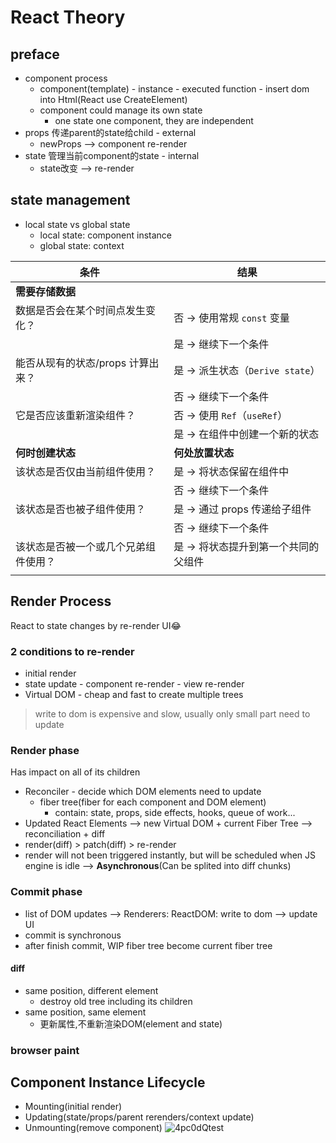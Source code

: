 # React Theory

## preface

- component process
  - component(template) - instance - executed function - insert dom into Html(React use CreateElement)
  - component could manage its own state
    - one state one component, they are independent
- props 传递parent的state给child - external
  - newProps --> component re-render
- state 管理当前component的state - internal
  - state改变 --> re-render

## state management
- local state vs global state
  - local state: component instance
  - global state: context

| **条件**                                             | **结果**                                             |
|------------------------------------------------------|------------------------------------------------------|
| **需要存储数据**                                      |                                                      |
| 数据是否会在某个时间点发生变化？                      | 否 → 使用常规 `const` 变量                           |
|                                                      | 是 → 继续下一个条件                                  |
| 能否从现有的状态/props 计算出来？                      | 是 → 派生状态（`Derive state`）                      |
|                                                      | 否 → 继续下一个条件                                  |
| 它是否应该重新渲染组件？                              | 否 → 使用 `Ref`（`useRef`）                          |
|                                                      | 是 → 在组件中创建一个新的状态                        |
| **何时创建状态**                                      | **何处放置状态**                                     |
| 该状态是否仅由当前组件使用？                          | 是 → 将状态保留在组件中                              |
|                                                      | 否 → 继续下一个条件                                  |
| 该状态是否也被子组件使用？                            | 是 → 通过 props 传递给子组件                         |
|                                                      | 否 → 继续下一个条件                                  |
| 该状态是否被一个或几个兄弟组件使用？                  | 是 → 将状态提升到第一个共同的父组件                 |
|                                                      |                                                      |

## Render Process
React to state changes by re-render UI😂

### 2 conditions to re-render
- initial render
- state update - component re-render - view re-render
- Virtual DOM - cheap and fast to create multiple trees
> write to dom is expensive and slow, usually only small part need to update


### Render phase
Has impact on all of its children
- Reconciler - decide which DOM elements need to update
  - fiber tree(fiber for each component and DOM element)
    - contain: state, props, side effects, hooks, queue of work...
- Updated React Elements --> new Virtual DOM + current Fiber Tree --> reconciliation + diff
- render(diff) > patch(diff) > re-render
- render will not been triggered instantly, but will be scheduled when JS engine is idle --> **Asynchronous**(Can be splited into diff chunks)


### Commit phase
- list of DOM updates --> Renderers: ReactDOM: write to dom --> update UI
- commit is synchronous
- after finish commit, WIP fiber tree become current fiber tree

#### diff
- same position, different element
  - destroy old tree including its children
- same position, same element
  - 更新属性,不重新渲染DOM(element and state)

### browser paint








## Component Instance Lifecycle

- Mounting(initial render)
- Updating(state/props/parent rerenders/context update)
- Unmounting(remove component)
![4pc0dQtest](https://cdn.jsdelivr.net/gh/h3x311/upic@main/LC3/2024/4pc0dQtest.png)